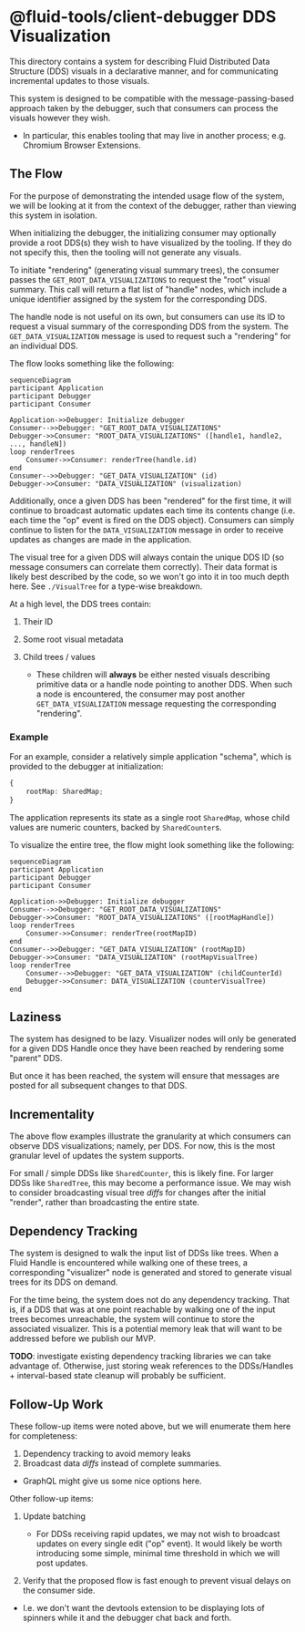 # @fluid-tools/client-debugger DDS Visualization

This directory contains a system for describing Fluid Distributed Data Structure (DDS) visuals in a declarative manner, and for communicating incremental updates to those visuals.

This system is designed to be compatible with the message-passing-based approach taken by the debugger, such that consumers can process the visuals however they wish.

-   In particular, this enables tooling that may live in another process; e.g. Chromium Browser Extensions.

## The Flow

For the purpose of demonstrating the intended usage flow of the system, we will be looking at it from the context of the debugger, rather than viewing this system in isolation.

When initializing the debugger, the initializing consumer may optionally provide a root DDS(s) they wish to have visualized by the tooling.
If they do not specify this, then the tooling will not generate any visuals.

To initiate "rendering" (generating visual summary trees), the consumer passes the `GET_ROOT_DATA_VISUALIZATIONS` to request the "root" visual summary.
This call will return a flat list of "handle" nodes, which include a unique identifier assigned by the system for the corresponding DDS.

The handle node is not useful on its own, but consumers can use its ID to request a visual summary of the corresponding DDS from the system.
The `GET_DATA_VISUALIZATION` message is used to request such a "rendering" for an individual DDS.

The flow looks something like the following:

```mermaid
sequenceDiagram
participant Application
participant Debugger
participant Consumer

Application->>Debugger: Initialize debugger
Consumer-->>Debugger: "GET_ROOT_DATA_VISUALIZATIONS"
Debugger->>Consumer: "ROOT_DATA_VISUALIZATIONS" ([handle1, handle2, ..., handleN])
loop renderTrees
	Consumer->>Consumer: renderTree(handle.id)
end
Consumer-->>Debugger: "GET_DATA_VISUALIZATION" (id)
Debugger->>Consumer: "DATA_VISUALIZATION" (visualization)
```

Additionally, once a given DDS has been "rendered" for the first time, it will continue to broadcast automatic updates each time its contents change (i.e. each time the "op" event is fired on the DDS object).
Consumers can simply continue to listen for the `DATA_VISUALIZATION` message in order to receive updates as changes are made in the application.

The visual tree for a given DDS will always contain the unique DDS ID (so message consumers can correlate them correctly).
Their data format is likely best described by the code, so we won't go into it in too much depth here.
See `./VisualTree` for a type-wise breakdown.

At a high level, the DDS trees contain:

1.  Their ID
2.  Some root visual metadata
3.  Child trees / values

    -   These children will **always** be either nested visuals describing primitive data or a handle node pointing to another DDS.
        When such a node is encountered, the consumer may post another `GET_DATA_VISUALIZATION` message requesting the corresponding "rendering".

### Example

For an example, consider a relatively simple application "schema", which is provided to the debugger at initialization:

```typescript
{
	rootMap: SharedMap;
}
```

The application represents its state as a single root `SharedMap`, whose child values are numeric counters, backed by `SharedCounter`s.

To visualize the entire tree, the flow might look something like the following:

```mermaid
sequenceDiagram
participant Application
participant Debugger
participant Consumer

Application->>Debugger: Initialize debugger
Consumer-->>Debugger: "GET_ROOT_DATA_VISUALIZATIONS"
Debugger->>Consumer: "ROOT_DATA_VISUALIZATIONS" ([rootMapHandle])
loop renderTrees
	Consumer->>Consumer: renderTree(rootMapID)
end
Consumer-->>Debugger: "GET_DATA_VISUALIZATION" (rootMapID)
Debugger->>Consumer: "DATA_VISUALIZATION" (rootMapVisualTree)
loop renderTree
	Consumer-->>Debugger: "GET_DATA_VISUALIZATION" (childCounterId)
	Debugger->>Consumer: DATA_VISUALIZATION (counterVisualTree)
end
```

## Laziness

The system has designed to be lazy.
Visualizer nodes will only be generated for a given DDS Handle once they have been reached by rendering some "parent" DDS.

But once it has been reached, the system will ensure that messages are posted for all subsequent changes to that DDS.

## Incrementality

The above flow examples illustrate the granularity at which consumers can observe DDS visualizations; namely, per DDS.
For now, this is the most granular level of updates the system supports.

For small / simple DDSs like `SharedCounter`, this is likely fine.
For larger DDSs like `SharedTree`, this may become a performance issue.
We may wish to consider broadcasting visual tree _diffs_ for changes after the initial "render", rather than broadcasting the entire state.

## Dependency Tracking

The system is designed to walk the input list of DDSs like trees.
When a Fluid Handle is encountered while walking one of these trees, a corresponding "visualizer" node is generated and stored to generate visual trees for its DDS on demand.

For the time being, the system does not do any dependency tracking.
That is, if a DDS that was at one point reachable by walking one of the input trees becomes unreachable, the system will continue to store the associated visualizer.
This is a potential memory leak that will want to be addressed before we publish our MVP.

**TODO**: investigate existing dependency tracking libraries we can take advantage of.
Otherwise, just storing weak references to the DDSs/Handles + interval-based state cleanup will probably be sufficient.

## Follow-Up Work

These follow-up items were noted above, but we will enumerate them here for completeness:

1.  Dependency tracking to avoid memory leaks
1.  Broadcast data _diffs_ instead of complete summaries.

-   GraphQL might give us some nice options here.

Other follow-up items:

1.  Update batching


    -   For DDSs receiving rapid updates, we may not wish to broadcast updates on every single edit ("op" event).
        It would likely be worth introducing some simple, minimal time threshold in which we will post updates.

1.  Verify that the proposed flow is fast enough to prevent visual delays on the consumer side.

-   I.e. we don't want the devtools extension to be displaying lots of spinners while it and the debugger chat back and forth.
